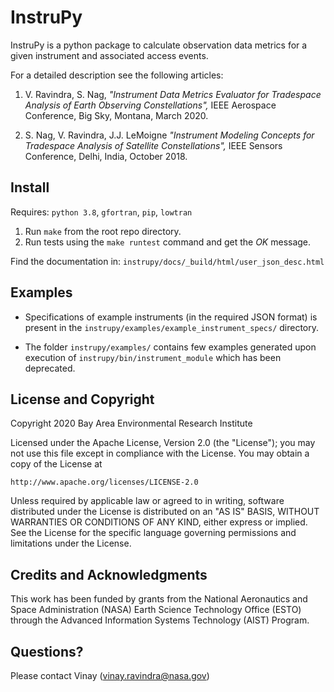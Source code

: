 # InstruPy

InstruPy is a python package to calculate observation data metrics for a given instrument and associated access events. 

For a detailed description see the following articles: 

1. V. Ravindra, S. Nag, *"Instrument Data Metrics Evaluator for Tradespace Analysis of Earth Observing Constellations",* IEEE Aerospace Conference, Big Sky, Montana, March 2020. 

2. S. Nag, V. Ravindra, J.J. LeMoigne *"Instrument Modeling Concepts for Tradespace Analysis of Satellite Constellations",* IEEE Sensors Conference, Delhi, India, October 2018.


## Install

Requires: `python 3.8`, `gfortran`, `pip`, `lowtran`

1. Run `make` from the root repo directory.
2. Run tests using the `make runtest` command and get the *OK* message.

Find the documentation in: `instrupy/docs/_build/html/user_json_desc.html`

## Examples

* Specifications of example instruments (in the required JSON format) is present in the 
  `instrupy/examples/example_instrument_specs/` directory.

* The folder `instrupy/examples/` contains few examples generated upon execution of `instrupy/bin/instrument_module` which
  has been deprecated.

## License and Copyright

Copyright 2020 Bay Area Environmental Research Institute

Licensed under the Apache License, Version 2.0 (the "License");
you may not use this file except in compliance with the License.
You may obtain a copy of the License at

    http://www.apache.org/licenses/LICENSE-2.0

Unless required by applicable law or agreed to in writing, software
distributed under the License is distributed on an "AS IS" BASIS,
WITHOUT WARRANTIES OR CONDITIONS OF ANY KIND, either express or implied.
See the License for the specific language governing permissions and
limitations under the License.

## Credits and Acknowledgments

This work has been funded by grants from the National Aeronautics and Space Administration (NASA) Earth Science Technology Office (ESTO) through the Advanced Information Systems Technology (AIST) Program.

## Questions?

Please contact Vinay (vinay.ravindra@nasa.gov)

